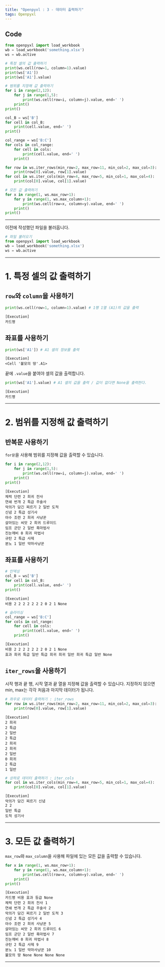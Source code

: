 ```yaml
---
title: "Openpyxl : 3 - 데이터 출력하기"
tags: Openpyxl
---
```






## Code

```python
from openpyxl import load_workbook
wb = load_workbook('something.xlsx')
ws = wb.active

# 특정 셀의 값 출력하기
print(ws.cell(row=1, column=1).value)
print(ws['A1'])
print(ws['A1'].value)

# 범위를 지정해 값 출력하기
for i in range(2,12):
    for j in range(1,5):
        print(ws.cell(row=i, column=j).value, end=' ')
    print()
print()

col_B = ws['B']
for cell in col_B:
    print(cell.value, end=' ')
print()

col_range = ws['B:C']
for cols in col_range:
    for cell in cols:
        print(cell.value, end=' ')
    print()

for row in ws.iter_rows(min_row=2, max_row=11, min_col=2, max_col=3): 
    print(row[0].value, row[1].value)
for col in ws.iter_cols(min_row=4, max_row=5, min_col=1, max_col=4):
    print(col[0].value, col[1].value)

# 모든 값 출력하기
for x in range(1, ws.max_row+1):
    for y in range(1, ws.max_column+1):
        print(ws.cell(row=x, column=y).value, end=' ')
    print()
print()
```





---



이전에 작성했던 파일을 불러옵니다.

```python
# 파일 불러오기
from openpyxl import load_workbook
wb = load_workbook('something.xlsx')
ws = wb.active
```



---



# 1. 특정 셀의 값 출력하기

## `row`와 `column`을 사용하기

```python
print(ws.cell(row=1, column=1).value) # 1행 1열 (A1)의 값을 출력
```

```
[Execution]
카드명
```





## 좌표를 사용하기

```python
print(ws['A1']) # A1 셀의 정보를 출력
```

```
[Execution]
<Cell '불모의 땅'.A1>
```



끝에 `.value`을 붙여야 셀의 값을 출력합니다.

```python
print(ws['A1'].value) # A1 셀의 값을 출력 / 값이 없다면 None을 출력한다.
```

```
[Execution]
카드명
```



---

# 2. 범위를 지정해 값 출력하기

## 반복문 사용하기

`for문`을 사용해 범위를 지정해 값을 출력할 수 있습니다.

```python
for i in range(2,12):
    for j in range(1,5):
        print(ws.cell(row=i, column=j).value, end=' ')
    print()
print()
```

```
[Execution]
체력 단련 2 희귀 전사 
연쇄 번개 2 특급 주술사        
악의가 담긴 찌르기 2 일반 도적 
신념 2 특급 성기사 
야수 조련 2 희귀 사냥꾼        
살아있는 씨앗 2 희귀 드루이드  
임프 군단 2 일반 흑마법사      
진눈깨비 0 희귀 마법사         
규탄 2 특급 사제 
분노 1 일반 악마사냥꾼   
```



## 좌표를 사용하기

```python
# 인덱싱
col_B = ws['B']
for cell in col_B:
    print(cell.value, end=' ')
print()
```

```
[Execution]
비용 2 2 2 2 2 2 2 0 2 1 None 
```



```python
# 슬라이싱
col_range = ws['B:C']
for cols in col_range:
    for cell in cols:
        print(cell.value, end=' ')
    print()
```

```
[Execution]
비용 2 2 2 2 2 2 2 0 2 1 None
효과 희귀 특급 일반 특급 희귀 희귀 일반 희귀 특급 일반 None
```



## `iter_rows`을 사용하기

시작 행과 끝 행, 시작 열과 끝 열을 지정해 값을 출력할 수 있습니다. 지정하지 않으면 min, max는 각각 처음과 마지막 데이터가 됩니다.

```python
# 좌우로 데이터 출력하기 : iter_rows
for row in ws.iter_rows(min_row=2, max_row=11, min_col=2, max_col=3): 
    print(row[0].value, row[1].value)
```

```
[Execution]
2 희귀
2 특급
2 일반
2 특급
2 희귀
2 희귀
2 일반
0 희귀
2 특급
1 일반
```



```python
# 상하로 데이터 출력하기 : iter_cols
for col in ws.iter_cols(min_row=4, max_row=5, min_col=1, max_col=4):
    print(col[0].value, col[1].value)
```

```
[Execution]
악의가 담긴 찌르기 신념
2 2
일반 특급
도적 성기사
```



---



# 3. 모든 값 출력하기

`max_row`와 `max_column`을 사용해 파일에 있는 모든 값을 출력할 수 있습니다.

```python
for x in range(1, ws.max_row+1):
    for y in range(1, ws.max_column+1):
        print(ws.cell(row=x, column=y).value, end=' ')
    print()
print()
```

```
[Execution]
카드명 비용 효과 등급 None 
체력 단련 2 희귀 전사 1 
연쇄 번개 2 특급 주술사 2
악의가 담긴 찌르기 2 일반 도적 3
신념 2 특급 성기사 4
야수 조련 2 희귀 사냥꾼 5
살아있는 씨앗 2 희귀 드루이드 6
임프 군단 2 일반 흑마법사 7
진눈깨비 0 희귀 마법사 8
규탄 2 특급 사제 9
분노 1 일반 악마사냥꾼 10
불모의 땅 None None None None
```



---

